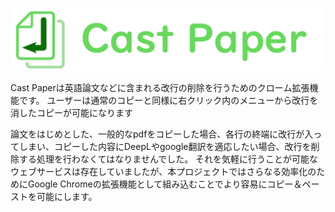 ![Cast Paper](https://github.com/Uno-Takashi/CastPaper/blob/master/logo/logo.png?raw=true "Cast Paper icon")

Cast Paperは英語論文などに含まれる改行の削除を行うためのクローム拡張機能です。
ユーザーは通常のコピーと同様に右クリック内のメニューから改行を消したコピーが可能になります

論文をはじめとした、一般的なpdfをコピーした場合、各行の終端に改行が入ってしまい、コピーした内容にDeepLやgoogle翻訳を適応したい場合、改行を削除する処理を行わなくてはなりませんでした。
それを気軽に行うことが可能なウェブサービスは存在していましたが、本プロジェクトではさらなる効率化のためにGoogle Chromeの拡張機能として組み込むことでより容易にコピー＆ペーストを可能にします。

